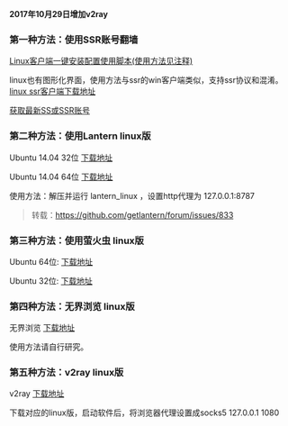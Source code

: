 **2017年10月29日增加v2ray**

### 第一种方法：使用SSR账号翻墙

[Linux客户端一键安装配置使用脚本(使用方法见注释)](https://github.com/the0demiurge/CharlesScripts/blob/master/charles/bin/ssr)

linux也有图形化界面，使用方法与ssr的win客户端类似，支持ssr协议和混淆。[linux ssr客户端下载地址](https://github.com/erguotou520/electron-ssr/releases)

[获取最新SS或SSR账号](https://github.com/Alvin9999/new-pac/wiki/ss%E5%85%8D%E8%B4%B9%E8%B4%A6%E5%8F%B7)
 

### 第二种方法：使用Lantern linux版

Ubuntu 14.04 32位 [下载地址](https://raw.githubusercontent.com/getlantern/lantern-binaries/master/lantern-installer-32-bit.deb)

Ubuntu 14.04 64位 [下载地址](https://raw.githubusercontent.com/getlantern/lantern-binaries/master/lantern-installer-64-bit.deb)

使用方法：解压并运行 lantern_linux ，设置http代理为 127.0.0.1:8787

> 转载：https://github.com/getlantern/forum/issues/833

### 第三种方法：使用萤火虫 linux版

Ubuntu 64位: [下载地址](https://github.com/yinghuocho/download/blob/master/firefly_linux_amd64_install.deb?raw=true)

Ubuntu 32位: [下载地址](https://github.com/yinghuocho/download/blob/master/firefly_linux_386_install.deb?raw=true)

### 第四种方法：无界浏览 linux版

无界浏览 [下载地址](https://git.io/vKGnV)

使用方法请自行研究。

### 第五种方法：v2ray linux版

v2ray [下载地址](https://github.com/v2ray/v2ray-core/releases) 

下载对应的linux版，启动软件后，将浏览器代理设置成socks5 127.0.0.1 1080 